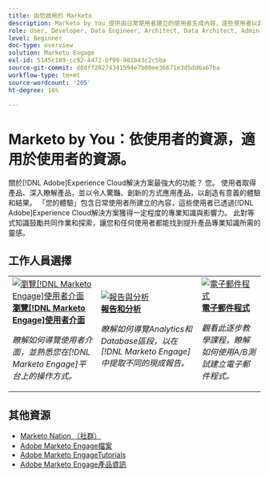 ```yaml
---
title: 由您啟用的 Marketo
description: Marketo by You 提供由日常使用者建立的使用者生成內容，這些使用者以其具備的 Adobe Marketo 知識取得專業等級和影響力。
role: User, Developer, Data Engineer, Architect, Data Architect, Admin, Leader
level: Beginner
doc-type: overview
solution: Marketo Engage
exl-id: 5145c189-cc92-4472-bf99-981b43c2c5ba
source-git-commit: d8dff20274341594e7b00ee36671e3d5dd6a67ba
workflow-type: tm+mt
source-wordcount: '205'
ht-degree: 16%

---
```


# Marketo by You：依使用者的資源，適用於使用者的資源。

關於[!DNL Adobe]Experience Cloud解決方案最強大的功能？ 您。 使用者取得產品、深入瞭解產品，並以令人驚豔、創新的方式應用產品，以創造有意義的體驗和結果。 「您的體驗」包含日常使用者所建立的內容，這些使用者已透過[!DNL Adobe]Experience Cloud解決方案獲得一定程度的專業知識與影響力。 此對等式知識鼓勵共同作業和探索，讓您和任何使用者都能找到提升產品專業知識所需的靈感。

<div id="recs-overview-body-1"></div>
<div id="recs-overview-body-2"></div>
<div id="recs-overview-body-3"></div>
<div id="recs-overview-body-4"></div>
<div id="recs-overview-body-5"></div>
<div id="recs-overview-body-6"></div>

<div id="staff-picks-section">

## 工作人員選擇

<table>
<tr>
  <td>
    <a href="/help/marketo/fundamentals/ui-navigation.md">
      <img alt="瀏覽[!DNL Marketo Engage]使用者介面" src="https://video.tv.adobe.com/v/3450437?format=jpeg&captions=chi_hant" />
    </a>
    <div>
      <a href="/help/marketo/fundamentals/ui-navigation.md">
    <strong>瀏覽[!DNL Marketo Engage]使用者介面</strong>
    </a>
    </div>
    <p>
    <em>瞭解如何導覽使用者介面，並熟悉您在[!DNL Marketo Engage]平台上的操作方式。</em>
    <p>
  </td>
  <td>
    <a href="/help/marketo/reporting/reporting-and-analytics.md">
      <img alt="報告與分析" src="https://video.tv.adobe.com/v/3446431?format=jpeg&captions=chi_hant" />
    </a>
    <div>
      <a href="/help/marketo/reporting/reporting-and-analytics.md">
    <strong>報告和分析</strong>
    </a>
    </div>
    <p>
    <em>瞭解如何導覽Analytics和Database區段，以在[!DNL Marketo Engage]中提取不同的現成報告。</em>
    <p>
  </td>
  <td>
    <a href="/help/marketo/programs/email-programs.md">
      <img alt="電子郵件程式" src="https://video.tv.adobe.com/v/3453378?format=jpeg&captions=chi_hant" />
    </a>
    <div>
      <a href="/help/marketo/programs/email-programs.md">
    <strong>電子郵件程式</strong>
    </a>
    </div>
    <p>
    <em>觀看此逐步教學課程，瞭解如何使用A/B測試建立電子郵件程式。</em>
    <p>
  </td>
</tr>
</table>

</div>

## 其他資源

* [Marketo Nation （社群）](https://nation.marketo.com/)
* [Adobe Marketo Engage檔案](https://experienceleague.adobe.com/docs/marketo-engage.html?lang=zh-Hant)
* [Adobe Marketo EngageTutorials](https://experienceleague.adobe.com/docs/marketo-learn/tutorials/overview.html?lang=zh-Hant)
* [Adobe Marketo Engage產品資訊](https://business.adobe.com/tw/products/marketo/adobe-marketo.html)
